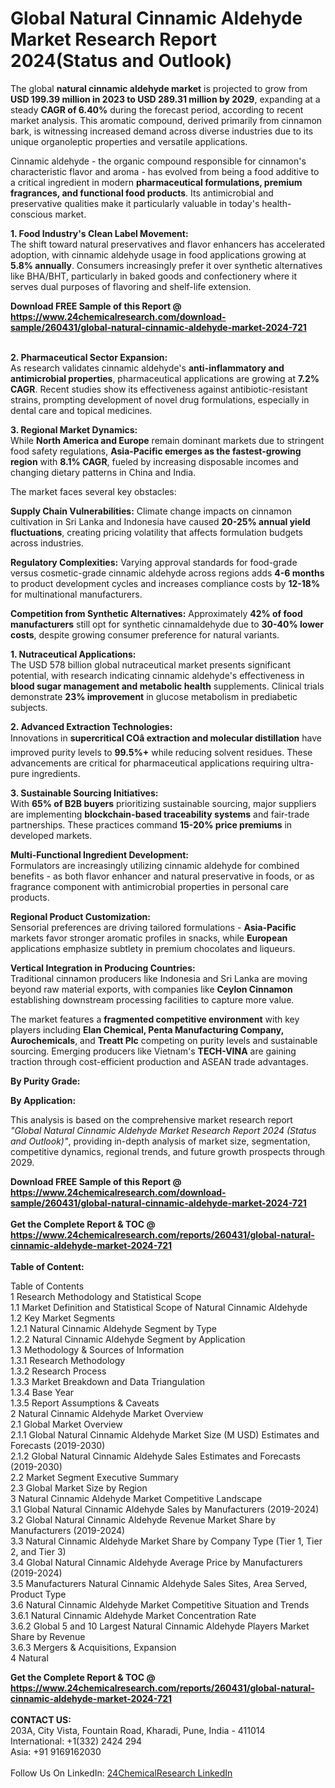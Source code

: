 <h1>Global Natural Cinnamic Aldehyde Market Research Report 2024(Status and Outlook)</h1><p>The global <strong>natural cinnamic aldehyde market</strong> is projected to grow from <strong>USD 199.39 million in 2023 to USD 289.31 million by 2029</strong>, expanding at a steady <strong>CAGR of 6.40%</strong> during the forecast period, according to recent market analysis. This aromatic compound, derived primarily from cinnamon bark, is witnessing increased demand across diverse industries due to its unique organoleptic properties and versatile applications.</p><p>Cinnamic aldehyde - the organic compound responsible for cinnamon's characteristic flavor and aroma - has evolved from being a food additive to a critical ingredient in modern <strong>pharmaceutical formulations, premium fragrances, and functional food products</strong>. Its antimicrobial and preservative qualities make it particularly valuable in today's health-conscious market.</p><p><strong>1. Food Industry's Clean Label Movement:</strong><br>
The shift toward natural preservatives and flavor enhancers has accelerated adoption, with cinnamic aldehyde usage in food applications growing at <strong>5.8% annually</strong>. Consumers increasingly prefer it over synthetic alternatives like BHA/BHT, particularly in baked goods and confectionery where it serves dual purposes of flavoring and shelf-life extension.</p><div><b>Download FREE Sample of this Report @ 
            <a href="https://www.24chemicalresearch.com/download-sample/260431/global-natural-cinnamic-aldehyde-market-2024-721">
            https://www.24chemicalresearch.com/download-sample/260431/global-natural-cinnamic-aldehyde-market-2024-721</a></b></div><br><p><strong>2. Pharmaceutical Sector Expansion:</strong><br>
As research validates cinnamic aldehyde's <strong>anti-inflammatory and antimicrobial properties</strong>, pharmaceutical applications are growing at <strong>7.2% CAGR</strong>. Recent studies show its effectiveness against antibiotic-resistant strains, prompting development of novel drug formulations, especially in dental care and topical medicines.</p><p><strong>3. Regional Market Dynamics:</strong><br>
While <strong>North America and Europe</strong> remain dominant markets due to stringent food safety regulations, <strong>Asia-Pacific emerges as the fastest-growing region</strong> with <strong>8.1% CAGR</strong>, fueled by increasing disposable incomes and changing dietary patterns in China and India.</p><p>The market faces several key obstacles:</p><p><strong>Supply Chain Vulnerabilities:</strong> Climate change impacts on cinnamon cultivation in Sri Lanka and Indonesia have caused <strong>20-25% annual yield fluctuations</strong>, creating pricing volatility that affects formulation budgets across industries.</p><p><strong>Regulatory Complexities:</strong> Varying approval standards for food-grade versus cosmetic-grade cinnamic aldehyde across regions adds <strong>4-6 months</strong> to product development cycles and increases compliance costs by <strong>12-18%</strong> for multinational manufacturers.</p><p><strong>Competition from Synthetic Alternatives:</strong> Approximately <strong>42% of food manufacturers</strong> still opt for synthetic cinnamaldehyde due to <strong>30-40% lower costs</strong>, despite growing consumer preference for natural variants.</p><p><strong>1. Nutraceutical Applications:</strong><br>
The USD 578 billion global nutraceutical market presents significant potential, with research indicating cinnamic aldehyde's effectiveness in <strong>blood sugar management and metabolic health</strong> supplements. Clinical trials demonstrate <strong>23% improvement</strong> in glucose metabolism in prediabetic subjects.</p><p><strong>2. Advanced Extraction Technologies:</strong><br>
Innovations in <strong>supercritical COâ extraction and molecular distillation</strong> have improved purity levels to <strong>99.5%+</strong> while reducing solvent residues. These advancements are critical for pharmaceutical applications requiring ultra-pure ingredients.</p><p><strong>3. Sustainable Sourcing Initiatives:</strong><br>
With <strong>65% of B2B buyers</strong> prioritizing sustainable sourcing, major suppliers are implementing <strong>blockchain-based traceability systems</strong> and fair-trade partnerships. These practices command <strong>15-20% price premiums</strong> in developed markets.</p><p><strong>Multi-Functional Ingredient Development:</strong><br>
    Formulators are increasingly utilizing cinnamic aldehyde for combined benefits - as both flavor enhancer and natural preservative in foods, or as fragrance component with antimicrobial properties in personal care products.</p><p><strong>Regional Product Customization:</strong><br>
    Sensorial preferences are driving tailored formulations - <strong>Asia-Pacific</strong> markets favor stronger aromatic profiles in snacks, while <strong>European</strong> applications emphasize subtlety in premium chocolates and liqueurs.</p><p><strong>Vertical Integration in Producing Countries:</strong><br>
    Traditional cinnamon producers like Indonesia and Sri Lanka are moving beyond raw material exports, with companies like <strong>Ceylon Cinnamon</strong> establishing downstream processing facilities to capture more value.</p><p>The market features a <strong>fragmented competitive environment</strong> with key players including <strong>Elan Chemical, Penta Manufacturing Company, Aurochemicals</strong>, and <strong>Treatt Plc</strong> competing on purity levels and sustainable sourcing. Emerging producers like Vietnam's <strong>TECH-VINA</strong> are gaining traction through cost-efficient production and ASEAN trade advantages.</p><p><strong>By Purity Grade:</strong></p><p><strong>By Application:</strong></p><p>This analysis is based on the comprehensive market research report <em>"Global Natural Cinnamic Aldehyde Market Research Report 2024 (Status and Outlook)"</em>, providing in-depth analysis of market size, segmentation, competitive dynamics, regional trends, and future growth prospects through 2029.</p><div><b>Download FREE Sample of this Report @ 
            <a href="https://www.24chemicalresearch.com/download-sample/260431/global-natural-cinnamic-aldehyde-market-2024-721">
            https://www.24chemicalresearch.com/download-sample/260431/global-natural-cinnamic-aldehyde-market-2024-721</a></b></div><br><div><b>Get the Complete Report & TOC @ 
            <a href="https://www.24chemicalresearch.com/reports/260431/global-natural-cinnamic-aldehyde-market-2024-721">
            https://www.24chemicalresearch.com/reports/260431/global-natural-cinnamic-aldehyde-market-2024-721</a></b></div><br>
            <b>Table of Content:</b><p>Table of Contents<br />
1 Research Methodology and Statistical Scope<br />
1.1 Market Definition and Statistical Scope of Natural Cinnamic Aldehyde<br />
1.2 Key Market Segments<br />
1.2.1 Natural Cinnamic Aldehyde Segment by Type<br />
1.2.2 Natural Cinnamic Aldehyde Segment by Application<br />
1.3 Methodology & Sources of Information<br />
1.3.1 Research Methodology<br />
1.3.2 Research Process<br />
1.3.3 Market Breakdown and Data Triangulation<br />
1.3.4 Base Year<br />
1.3.5 Report Assumptions & Caveats<br />
2 Natural Cinnamic Aldehyde Market Overview<br />
2.1 Global Market Overview<br />
2.1.1 Global Natural Cinnamic Aldehyde Market Size (M USD) Estimates and Forecasts (2019-2030)<br />
2.1.2 Global Natural Cinnamic Aldehyde Sales Estimates and Forecasts (2019-2030)<br />
2.2 Market Segment Executive Summary<br />
2.3 Global Market Size by Region<br />
3 Natural Cinnamic Aldehyde Market Competitive Landscape<br />
3.1 Global Natural Cinnamic Aldehyde Sales by Manufacturers (2019-2024)<br />
3.2 Global Natural Cinnamic Aldehyde Revenue Market Share by Manufacturers (2019-2024)<br />
3.3 Natural Cinnamic Aldehyde Market Share by Company Type (Tier 1, Tier 2, and Tier 3)<br />
3.4 Global Natural Cinnamic Aldehyde Average Price by Manufacturers (2019-2024)<br />
3.5 Manufacturers Natural Cinnamic Aldehyde Sales Sites, Area Served, Product Type<br />
3.6 Natural Cinnamic Aldehyde Market Competitive Situation and Trends<br />
3.6.1 Natural Cinnamic Aldehyde Market Concentration Rate<br />
3.6.2 Global 5 and 10 Largest Natural Cinnamic Aldehyde Players Market Share by Revenue<br />
3.6.3 Mergers & Acquisitions, Expansion<br />
4 Natural</p><div><b>Get the Complete Report & TOC @ 
            <a href="https://www.24chemicalresearch.com/reports/260431/global-natural-cinnamic-aldehyde-market-2024-721">
            https://www.24chemicalresearch.com/reports/260431/global-natural-cinnamic-aldehyde-market-2024-721</a></b></div><br><b>CONTACT US:</b><br>
            203A, City Vista, Fountain Road, Kharadi, Pune, India - 411014<br>
            International: +1(332) 2424 294<br>
            Asia: +91 9169162030 <br><br>
            Follow Us On LinkedIn: <a href="https://www.linkedin.com/company/24chemicalresearch/">24ChemicalResearch LinkedIn</a>